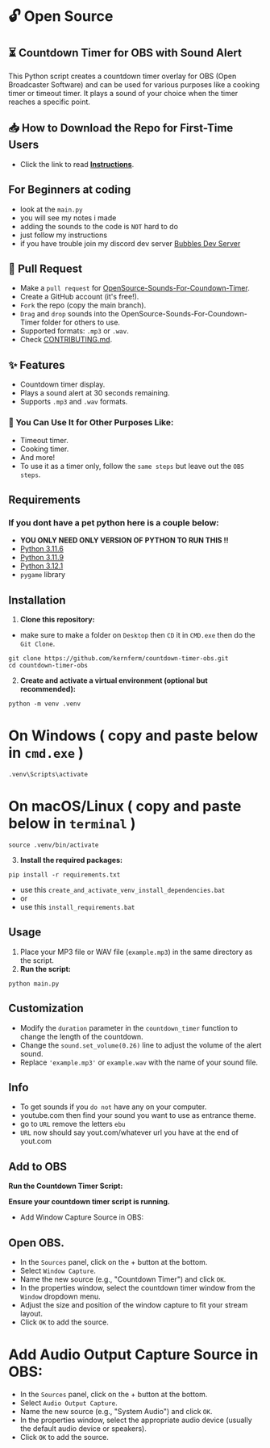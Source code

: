 # 🔓 Open Source

## ⏳ Countdown Timer for OBS with Sound Alert

This Python script creates a countdown timer overlay for OBS (Open Broadcaster Software) and can be used for various purposes like a cooking timer or timeout timer. It plays a sound of your choice when the timer reaches a specific point.

## 📥 How to Download the Repo for First-Time Users

- Click the link to read [**Instructions**](https://www.gitprojects.fnbubbles420.org/how-to-download-repos).

## For Beginners at coding
- look at the `main.py`
- you will see my notes i made
- adding the sounds to the code is `NOT` hard to do
- just follow my instructions
- if you have trouble join my discord dev server [Bubbles Dev Server](https://discord.com/invite/N7MHmbyet7)

## 🔄 Pull Request
- Make a `pull request` for [OpenSource-Sounds-For-Coundown-Timer](https://github.com/KernFerm/countdown-timer-OBS/tree/main/OpenSource-Sounds-For-Coundown-Timer).
- Create a GitHub account (it's free!).
- `Fork` the repo (copy the main branch).
- `Drag` and `drop` sounds into the OpenSource-Sounds-For-Coundown-Timer folder for others to use.
- Supported formats: `.mp3` or `.wav`.
- Check [CONTRIBUTING.md](https://github.com/KernFerm/countdown-timer-OBS/blob/main/CONTRIBUTING.md).

## ✨ Features

- Countdown timer display.
- Plays a sound alert at 30 seconds remaining.
- Supports `.mp3` and `.wav` formats.

### 🎉 You Can Use It for Other Purposes Like:
- Timeout timer.
- Cooking timer.
- And more!
- To use it as a timer only, follow the `same steps` but leave out the `OBS steps`.


## Requirements

 ### If you dont have a pet python here is a couple below:
- **YOU ONLY NEED ONLY VERSION OF PYTHON TO RUN THIS !!**
- [Python 3.11.6](https://github.com/KernFerm/Py3.11.6installer)
- [Python 3.11.9](https://github.com/KernFerm/Py3.11.9installer)
- [Python 3.12.1](https://github.com/KernFerm/Py3.12.1-installer-batch)
- `pygame` library

## Installation

1. **Clone this repository:**
  - make sure to make a folder on `Desktop` then `CD` it in `CMD.exe` then do the `Git Clone`.  
  ```
  git clone https://github.com/kernferm/countdown-timer-obs.git
  cd countdown-timer-obs
  ```

2. **Create and activate a virtual environment (optional but recommended):**

  ```
  python -m venv .venv
  ```
  # On Windows ( copy and paste below in `cmd.exe` )
  ```
  .venv\Scripts\activate
  ```
  
  # On macOS/Linux ( copy and paste below in `terminal` )
  ```
  source .venv/bin/activate
  ```

3. **Install the required packages:**

  ```
  pip install -r requirements.txt
  ```

- use this `create_and_activate_venv_install_dependencies.bat`
- or
- use this `install_requirements.bat`
 
## Usage

1. Place your MP3 file or WAV file (`example.mp3`) in the same directory as the script.
2. **Run the script:**

  ```
  python main.py
  ```

## Customization

- Modify the `duration` parameter in the `countdown_timer` function to change the length of the countdown.
- Change the `sound.set_volume(0.26)` line to adjust the volume of the alert sound.
- Replace `'example.mp3'` or `example.wav` with the name of your sound file.

## Info 

- To get sounds if you `do not` have any on your computer.
- youtube.com then find your sound you want to use as entrance theme.
- go to `URL` remove the letters `ebu`
- `URL` now should say yout.com/whatever url you have at the end of yout.com

## Add to OBS
**Run the Countdown Timer Script:**

**Ensure your countdown timer script is running.**
- Add Window Capture Source in OBS:

## Open OBS.
- In the `Sources` panel, click on the + button at the bottom.
- Select `Window Capture`.
- Name the new source (e.g., "Countdown Timer") and click `OK`.
- In the properties window, select the countdown timer window from the `Window` dropdown menu.
- Adjust the size and position of the window capture to fit your stream layout.
- Click `OK` to add the source.

# Add Audio Output Capture Source in OBS:
- In the `Sources` panel, click on the + button at the bottom.
- Select `Audio Output Capture`.
- Name the new source (e.g., "System Audio") and click `OK`.
- In the properties window, select the appropriate audio device (usually the default audio device or speakers).
- Click `OK` to add the source.

